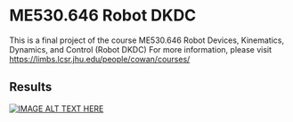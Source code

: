 # ME530.646 Robot DKDC
This is a final project of the course ME530.646 Robot Devices, Kinematics, Dynamics, and Control (Robot DKDC)
For more information, please visit https://limbs.lcsr.jhu.edu/people/cowan/courses/

## Results
[![IMAGE ALT TEXT HERE](https://img.youtube.com/vi/8-JqkNzUTkc/0.jpg)](https://www.youtube.com/watch?v=8-JqkNzUTkc)
